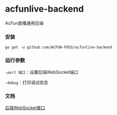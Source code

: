 # acfunlive-backend
AcFun直播通用后端

### 安装
```
go get -u github.com/ACFUN-FOSS/acfunlive-backend
```

### 运行参数
`-port 端口`：设置后端WebSocket端口

`-debug`：打印调试信息

### 文档
[后端WebSocket接口](https://github.com/ACFUN-FOSS/acfunlive-backend/blob/main/doc/%E5%90%8E%E7%AB%AFWebSocket%E6%8E%A5%E5%8F%A3.md)
